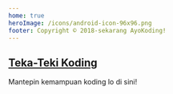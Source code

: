 ```yaml
---
home: true
heroImage: /icons/android-icon-96x96.png
footer: Copyright © 2018-sekarang AyoKoding!
---
```


<div class="features">
  <div class="feature">
    <h2><a href="/id/puzzles/coding/">Teka-Teki Koding</a></h2>
    <p>Mantepin kemampuan koding lo di sini!</p>
  </div>
  <!-- <div class="feature">
    <h2><a href="/id/about/">Tentang</a></h2>
    <p>Kenalan lebih jauh sama AyoKoding!</p>
  </div> -->
  <!-- <div class="feature">
    <h2>Ilmu Komputer</h2>
    <p>
    <Badge text="Segera Hadir" type="tips"/>
    </p>
  </div> -->
</div>
